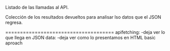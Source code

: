 Listado de las llamadas al API.

Colección de los resultados devueltos para analisar lso datos que el JSON regresa.

=====================================
apifetching:
-deja ver lo que llega en JSON
data:
-deja ver como lo presentamos en HTML basic aproach
